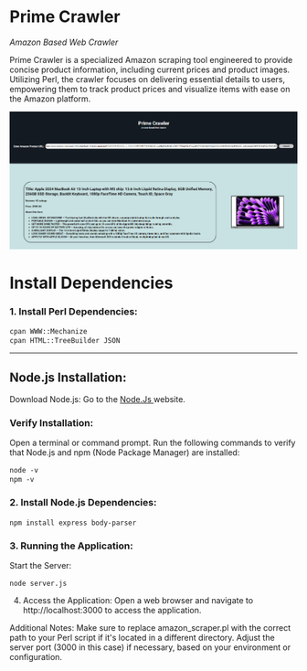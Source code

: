 # Prime Crawler
<i> Amazon Based Web Crawler </i>


<p> Prime Crawler is a specialized Amazon scraping tool engineered to provide concise product information, including current prices and product images. Utilizing Perl, the crawler focuses on delivering essential details to users, empowering them to track product prices and visualize items with ease on the Amazon platform.</p>

<img src=image.png> 

# Install Dependencies

### 1. Install Perl Dependencies:

```
cpan WWW::Mechanize
cpan HTML::TreeBuilder JSON
```
<hr>

## Node.js Installation:
Download Node.js:
Go to the <a href="https://nodejs.org/en" target="_blanl"> Node.Js </a> website.

### Verify Installation:
Open a terminal or command prompt.
Run the following commands to verify that Node.js and npm (Node Package Manager) are installed:
```
node -v
npm -v
```

### 2. Install Node.js Dependencies:

```
npm install express body-parser
```

### 3. Running the Application:
Start the Server:

```
node server.js
```
4. Access the Application:
Open a web browser and navigate to http://localhost:3000 to access the application.

Additional Notes:
Make sure to replace amazon_scraper.pl with the correct path to your Perl script if it's located in a different directory.
Adjust the server port (3000 in this case) if necessary, based on your environment or configuration.
